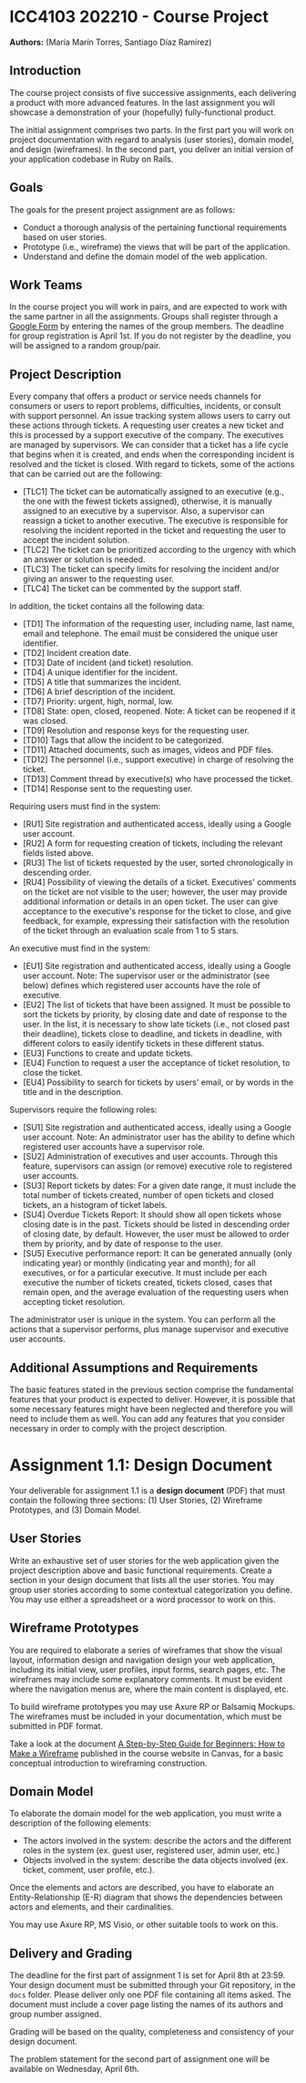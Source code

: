 # ICC4103 202210 - Course Project
**Authors:**  (María Marín Torres, Santiago Díaz Ramírez)

## Introduction

The course project consists of five successive assignments, each delivering a product with more advanced features. In the last assignment you will showcase a demonstration of your (hopefully) fully-functional product.

The initial assignment comprises two parts. In the first part you will work on project documentation with regard to analysis (user stories), domain model, and design (wireframes). In the second part, you deliver an initial version of your application codebase in Ruby on Rails.

## Goals

The goals for the present project assignment are as follows:

* Conduct a thorough analysis of the pertaining functional requirements based on user stories.
* Prototype (i.e., wireframe) the views that will be part of the application.
* Understand and define the domain model of the web application.

## Work Teams

In the course project you will work in pairs, and are expected to work with the same partner in all the assignments. Groups shall register through a [Google Form](https://forms.gle/6EHm8vb8Ttj2uK479) by entering the names of the group members. The deadline for group registration is April 1st. If you do not register by the deadline, you will be assigned to a random group/pair.

## Project Description

Every company that offers a product or service needs channels for consumers or users to report problems, difficulties, incidents, or consult with support personnel. An issue tracking system allows users to carry out these actions through tickets. A requesting user creates a new ticket and this is processed by a support executive of the company. The executives are managed by supervisors. We can consider that a ticket has a life cycle that begins when it is created, and ends when the corresponding incident is resolved and the ticket is closed. With regard to tickets, some of the actions that can be carried out are the following:

* [TLC1] The ticket can be automatically assigned to an executive (e.g., the one with the fewest tickets assigned), otherwise, it is manually assigned to an executive by a supervisor. Also, a supervisor can reassign a ticket to another executive. The executive is responsible for resolving the incident reported in the ticket and requesting the user to accept the incident solution.
* [TLC2] The ticket can be prioritized according to the urgency with which an answer or solution is needed.
* [TLC3] The ticket can specify limits for resolving the incident and/or giving an answer to the requesting user.
* [TLC4] The ticket can be commented by the support staff.

In addition, the ticket contains all the following data:

* [TD1] The information of the requesting user, including name, last name, email and telephone. The email must be considered the unique user identifier.
* [TD2] Incident creation date.
* [TD3] Date of incident (and ticket) resolution.
* [TD4] A unique identifier for the incident.
* [TD5] A title that summarizes the incident.
* [TD6] A brief description of the incident.
* [TD7] Priority: urgent, high, normal, low.
* [TD8] State: open, closed, reopened. Note: A ticket can be reopened if it was closed.
* [TD9] Resolution and response keys for the requesting user.
* [TD10] Tags that allow the incident to be categorized.
* [TD11] Attached documents, such as images, videos and PDF files.
* [TD12] The personnel (i.e., support executive) in charge of resolving the ticket.
* [TD13] Comment thread by executive(s) who have processed the ticket.
* [TD14] Response sent to the requesting user.

Requiring users must find in the system:

* [RU1] Site registration and authenticated access, ideally using a Google user account.
* [RU2] A form for requesting creation of tickets, including the relevant fields listed above.
* [RU3] The list of tickets requested by the user, sorted chronologically in descending order.
* [RU4] Possibility of viewing the details of a ticket. Executives' comments on the ticket are not visible to the user; however, the user may provide additional information or details in an open ticket. The user can give acceptance to the executive's response for the ticket to close, and give feedback, for example, expressing their satisfaction with the resolution of the ticket through an evaluation scale from 1 to 5 stars.

An executive must find in the system:

* [EU1] Site registration and authenticated access, ideally using a Google user account. Note: The supervisor user or the administrator (see below) defines which registered user accounts have the role of executive.
* [EU2] The list of tickets that have been assigned. It must be possible to sort the tickets by priority, by closing date and date of response to the user. In the list, it is necessary to show late tickets (i.e., not closed past their deadline), tickets close to deadline, and tickets in deadline, with different colors to easily identify tickets in these different status.
* [EU3] Functions to create and update tickets.
* [EU4] Function to request a user the acceptance of ticket resolution, to close the ticket.
* [EU4] Possibility to search for tickets by users' email, or by words in the title and in the description.

Supervisors require the following roles:

* [SU1] Site registration and authenticated access, ideally using a Google user account. Note: An administrator user has the ability to define which registered user accounts have a supervisor role.
* [SU2] Administration of executives and user accounts. Through this feature, supervisors can assign (or remove) executive role to registered user accounts.
* [SU3] Report tickets by dates: For a given date range, it must include the total number of tickets created, number of open tickets and closed tickets, an a histogram of ticket labels.
* [SU4] Overdue Tickets Report: It should show all open tickets whose closing date is in the past. Tickets should be listed in descending order of closing date, by default. However, the user must be allowed to order them by priority, and by date of response to the user.
* [SU5] Executive performance report: It can be generated annually (only indicating year) or monthly (indicating year and month); for all executives, or for a particular executive. It must include per each executive the number of tickets created, tickets closed, cases that remain open, and the average evaluation of the requesting users when accepting ticket resolution.

The administrator user is unique in the system. You can perform all the actions that a supervisor performs, plus manage supervisor and executive user accounts.

## Additional Assumptions and Requirements

The basic features stated in the previous section comprise the fundamental features that your product is expected to deliver. However, it is possible that some necessary features might have been neglected and therefore you will need to include them as well. You can add any features that you consider necessary in order to comply with the project description.

# Assignment 1.1: Design Document

Your deliverable for assignment 1.1 is a **design document** (PDF) that must contain the following three sections: (1) User Stories, (2) Wireframe Prototypes, and (3) Domain Model.

## User Stories

Write an exhaustive set of user stories for the web application given the project description above and basic functional requirements. Create a section in your design document that lists all the user stories. You may group user stories according to some contextual categorization you define. You may use either a spreadsheet or a word processor to work on this.

## Wireframe Prototypes

You are required to elaborate a series of wireframes that show the visual layout, information design and navigation design your web application, including its initial view, user profiles, input forms, search pages, etc. The wireframes may include some explanatory comments. It must be evident where the navigation menus are, where the main content is displayed, etc.

To build wireframe prototypes you may use Axure RP or Balsamiq Mockups. The wireframes must be included in your documentation, which must be submitted in PDF format. 

Take a look at the document [A Step-by-Step Guide for Beginners: How to Make a Wireframe](https://medium.com/@tristaljing/a-step-by-step-guide-for-beginners-how-to-make-a-wireframe-325b48c2a1ff) published in the course website in Canvas, for a basic conceptual introduction to wireframing construction.

## Domain Model

To elaborate the domain model for the web application, you must write a description of the following elements:

* The actors involved in the system: describe the actors and the different roles in the system (ex. guest user, registered user, admin user, etc.)
* Objects involved in the system: describe the data objects involved (ex. ticket, comment, user profile, etc.).

Once the elements and actors are described, you have to elaborate an Entity-Relationship (E-R) diagram that shows the dependencies between actors and elements, and their cardinalities. 

You may use Axure RP, MS Visio, or other suitable tools to work on this.

## Delivery and Grading

The deadline for the first part of assignment 1 is set for April 8th at 23:59. Your design document must be submitted through your Git repository, in the `docs` folder. Please deliver only one PDF file containing all items asked. The document must include a cover page listing the names of its authors and group number assigned.

Grading will be based on the quality, completeness and consistency of your design document.

The problem statement for the second part of assignment one will be available on Wednesday, April 6th.

